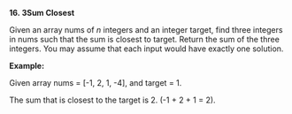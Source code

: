 **16. 3Sum Closest**

Given an array nums of _n_ integers and an integer target, find three integers in nums such that the sum is closest to target. Return the sum of the three integers. You may assume that each input would have exactly one solution.

**Example:**

Given array nums = [-1, 2, 1, -4], and target = 1.

The sum that is closest to the target is 2. (-1 + 2 + 1 = 2).
